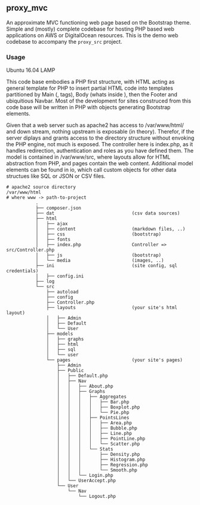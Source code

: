 ## proxy_mvc

An approximate MVC functioning web page based on the Bootstrap theme. Simple and (mostly) complete codebase for hosting PHP based web applications on AWS or DigitalOcean resources. This is the demo web codebase to accompany the `proxy_src` project.

### Usage

Ubuntu 16.04 LAMP

This code base embodies a PHP first structure, with HTML acting as general template for PHP to insert partial HTML code into templates partitioned by Main (<html>, <head> tags), Body (whats inside <body>), then the Footer and ubiquitious Navbar. Most of the development for sites construced from this code base will be written in PHP with objects generating Bootstrap elements.

Given that a web server such as apache2 has access to /var/www/html/ and down stream, nothing upstream is exposable (in theory). Therefor, if the server diplays and grants access to the directory structure without envoking the PHP engine, not much is exposed. The controller here is index.php, as it handles redirection, authentication and roles as you have defined them. The model is contained in /var/www/src, where layouts allow for HTML abstraction from PHP, and pages contain the web content. Additional model elements can be found in io, which call custom objects for other data structues like SQL or JSON or CSV files.

```
# apache2 source directory
/var/www/html
# where www -> path-to-project
           .
           ├── composer.json
           ├── dat                             (csv data sources)
           ├── html
           │   ├── ajax
           │   ├── content                     (markdown files, ..)
           │   ├── css                         (bootstrap)
           │   ├── fonts
           │   ├── index.php                   Controller => src/Controller.php
           │   ├── js                          (bootstrap)
           │   └── media                       (images, ..)
           ├── ini                             (site config, sql credentials)
           │   ├── config.ini
           ├── log
           └── src
               ├── autoload
               ├── config
               ├── Controller.php
               ├── layouts                     (your site's html layout)
               │   ├── Admin
               │   ├── Default
               │   └── User
               ├── models
               │   ├── graphs
               │   ├── html
               │   ├── sql
               │   └── user
               └── pages                       (your site's pages)
                   ├── Admin
                   ├── Public
                   │   ├── Default.php
                   │   ├── Nav
                   │   │   ├── About.php
                   │   │   ├── Graphs
                   │   │   │   ├── Aggregates
                   │   │   │   │   ├── Bar.php
                   │   │   │   │   ├── Boxplot.php
                   │   │   │   │   └── Pie.php
                   │   │   │   ├── PointsLines
                   │   │   │   │   ├── Area.php
                   │   │   │   │   ├── Bubble.php
                   │   │   │   │   ├── Line.php
                   │   │   │   │   ├── PointLine.php
                   │   │   │   │   └── Scatter.php
                   │   │   │   └── Stats
                   │   │   │       ├── Density.php
                   │   │   │       ├── Histogram.php
                   │   │   │       ├── Regression.php
                   │   │   │       └── Smooth.php
                   │   │   └── Login.php
                   │   └── UserAccept.php
                   └── User
                       └── Nav
                           └── Logout.php

```
